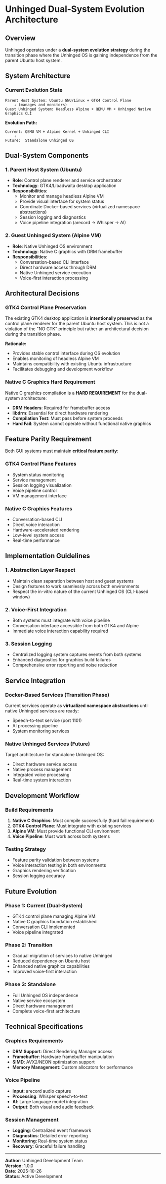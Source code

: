 # Unhinged Dual-System Evolution Architecture

## Overview

Unhinged operates under a **dual-system evolution strategy** during the transition phase where the Unhinged OS is gaining independence from the parent Ubuntu host system.

## System Architecture

### Current Evolution State
```
Parent Host System: Ubuntu GNU/Linux + GTK4 Control Plane
    ↓ (manages and monitors)
Guest Unhinged System: Headless Alpine + QEMU VM + Unhinged Native Graphics CLI
```

**Evolution Path:**
```
Current: QEMU VM + Alpine Kernel + Unhinged CLI
    ↓
Future:  Standalone Unhinged OS
```

## Dual-System Components

### 1. Parent Host System (Ubuntu)
- **Role**: Control plane renderer and service orchestrator
- **Technology**: GTK4/Libadwaita desktop application
- **Responsibilities**:
  - Monitor and manage headless Alpine VM
  - Provide visual interface for system status
  - Coordinate Docker-based services (virtualized namespace abstractions)
  - Session logging and diagnostics
  - Voice pipeline integration (arecord → Whisper → AI)

### 2. Guest Unhinged System (Alpine VM)
- **Role**: Native Unhinged OS environment
- **Technology**: Native C graphics with DRM framebuffer
- **Responsibilities**:
  - Conversation-based CLI interface
  - Direct hardware access through DRM
  - Native Unhinged service execution
  - Voice-first interaction processing

## Architectural Decisions

### GTK4 Control Plane Preservation
The existing GTK4 desktop application is **intentionally preserved** as the control plane renderer for the parent Ubuntu host system. This is not a violation of the "NO GTK" principle but rather an architectural decision during the transition phase.

**Rationale:**
- Provides stable control interface during OS evolution
- Enables monitoring of headless Alpine VM
- Maintains compatibility with existing Ubuntu infrastructure
- Facilitates debugging and development workflow

### Native C Graphics Hard Requirement
Native C graphics compilation is a **HARD REQUIREMENT** for the dual-system architecture:

- **DRM Headers**: Required for framebuffer access
- **libdrm**: Essential for direct hardware rendering
- **Compilation Test**: Must pass before system proceeds
- **Hard Fail**: System cannot operate without functional native graphics

## Feature Parity Requirement

Both GUI systems must maintain **critical feature parity**:

### GTK4 Control Plane Features
- System status monitoring
- Service management
- Session logging visualization
- Voice pipeline control
- VM management interface

### Native C Graphics Features
- Conversation-based CLI
- Direct voice interaction
- Hardware-accelerated rendering
- Low-level system access
- Real-time performance

## Implementation Guidelines

### 1. Abstraction Layer Respect
- Maintain clean separation between host and guest systems
- Design features to work seamlessly across both environments
- Respect the in-vitro nature of the current Unhinged OS (CLI-based window)

### 2. Voice-First Integration
- Both systems must integrate with voice pipeline
- Conversation interface accessible from both GTK4 and Alpine
- Immediate voice interaction capability required

### 3. Session Logging
- Centralized logging system captures events from both systems
- Enhanced diagnostics for graphics build failures
- Comprehensive error reporting and noise reduction

## Service Integration

### Docker-Based Services (Transition Phase)
Current services operate as **virtualized namespace abstractions** until native Unhinged services are ready:
- Speech-to-text service (port 1101)
- AI processing pipeline
- System monitoring services

### Native Unhinged Services (Future)
Target architecture for standalone Unhinged OS:
- Direct hardware service access
- Native process management
- Integrated voice processing
- Real-time system interaction

## Development Workflow

### Build Requirements
1. **Native C Graphics**: Must compile successfully (hard fail requirement)
2. **GTK4 Control Plane**: Must integrate with existing services
3. **Alpine VM**: Must provide functional CLI environment
4. **Voice Pipeline**: Must work across both systems

### Testing Strategy
- Feature parity validation between systems
- Voice interaction testing in both environments
- Graphics rendering verification
- Session logging accuracy

## Future Evolution

### Phase 1: Current (Dual-System)
- GTK4 control plane managing Alpine VM
- Native C graphics foundation established
- Conversation CLI implemented
- Voice pipeline integrated

### Phase 2: Transition
- Gradual migration of services to native Unhinged
- Reduced dependency on Ubuntu host
- Enhanced native graphics capabilities
- Improved voice-first interaction

### Phase 3: Standalone
- Full Unhinged OS independence
- Native service ecosystem
- Direct hardware management
- Complete voice-first architecture

## Technical Specifications

### Graphics Requirements
- **DRM Support**: Direct Rendering Manager access
- **Framebuffer**: Hardware framebuffer manipulation
- **SIMD**: AVX2/NEON optimization support
- **Memory Management**: Custom allocators for performance

### Voice Pipeline
- **Input**: arecord audio capture
- **Processing**: Whisper speech-to-text
- **AI**: Large language model integration
- **Output**: Both visual and audio feedback

### Session Management
- **Logging**: Centralized event framework
- **Diagnostics**: Detailed error reporting
- **Monitoring**: Real-time system status
- **Recovery**: Graceful failure handling

---

**Author**: Unhinged Development Team  
**Version**: 1.0.0  
**Date**: 2025-10-26  
**Status**: Active Development
